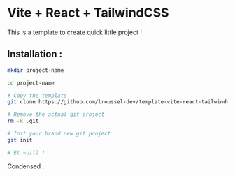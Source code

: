 # Vite + React + TailwindCSS

This is a template to create quick little project !

## Installation :

```bash
mkdir project-name

cd project-name

# Copy the template 
git clone https://github.com/lroussel-dev/template-vite-react-tailwindcss.git .

# Remove the actual git project
rm -R .git

# Init your brand new git project
git init

# Et voilà !
```

Condensed : 
```


